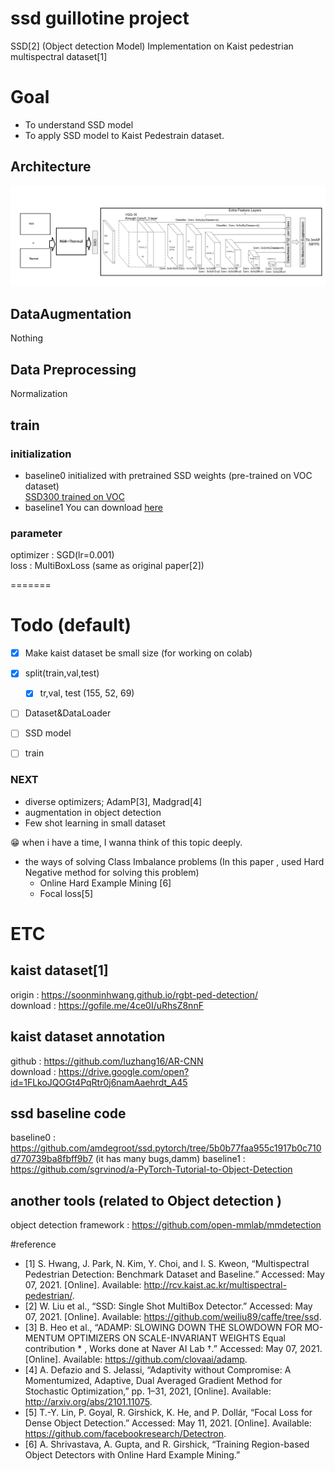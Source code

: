 # ssd guillotine project  
SSD[2] (Object detection Model) Implementation on Kaist pedestrian multispectral dataset[1]
# Goal
- To understand SSD model
- To apply SSD model to Kaist Pedestrain dataset.


## Architecture
![fig 01](./fig/simple_archi.png)



## DataAugmentation
Nothing
## Data Preprocessing
Normalization

## train 
### initialization
- baseline0
initialized with pretrained SSD weights (pre-trained on VOC dataset)  
[SSD300 trained on VOC](https://s3.amazonaws.com/amdegroot-models/ssd300_mAP_77.43_v2.pth)
- baseline1
You can download [here](https://drive.google.com/u/0/uc?export=download&confirm=c3Gk&id=1bvJfF6r_zYl2xZEpYXxgb7jLQHFZ01Qe)

### parameter
optimizer : SGD(lr=0.001)  
loss : MultiBoxLoss (same as original paper[2])  

=======

# Todo (default)  

- [X] Make kaist dataset be small size (for working on colab)
- [X] split(train,val,test) 
  - [X] tr,val, test (155, 52, 69)
- [ ] Dataset&DataLoader
- [ ] SSD model 
- [ ] train 



### NEXT 
- diverse optimizers; AdamP[3], Madgrad[4]
- augmentation in object detection
- Few shot learning in small dataset

😁 when i have a time, I wanna think of this topic deeply. 
- the ways of solving Class Imbalance problems (In this paper , used Hard Negative method for solving this problem)
  - Online Hard Example Mining [6]
  - Focal loss[5]
 
# ETC 
## kaist dataset[1]  
origin : https://soonminhwang.github.io/rgbt-ped-detection/  
download : https://gofile.me/4ce0I/uRhsZ8nnF  
## kaist dataset annotation
github : https://github.com/luzhang16/AR-CNN   
download : https://drive.google.com/open?id=1FLkoJQOGt4PqRtr0j6namAaehrdt_A45  
## ssd baseline code 
baseline0 : https://github.com/amdegroot/ssd.pytorch/tree/5b0b77faa955c1917b0c710d770739ba8fbff9b7  (it has many bugs,damm)
baseline1 : https://github.com/sgrvinod/a-PyTorch-Tutorial-to-Object-Detection 

## another tools (related to Object detection )
object detection framework : https://github.com/open-mmlab/mmdetection

#reference  
- [1] S. Hwang, J. Park, N. Kim, Y. Choi, and I. S. Kweon, “Multispectral Pedestrian Detection: Benchmark Dataset and Baseline.” Accessed: May 07, 2021. [Online]. Available: http://rcv.kaist.ac.kr/multispectral-pedestrian/.
- [2] W. Liu et al., “SSD: Single Shot MultiBox Detector.” Accessed: May 07, 2021. [Online]. Available: https://github.com/weiliu89/caffe/tree/ssd.
- [3] B. Heo et al., “ADAMP: SLOWING DOWN THE SLOWDOWN FOR MO-MENTUM OPTIMIZERS ON SCALE-INVARIANT WEIGHTS Equal contribution * , Works done at Naver AI Lab †.” Accessed: May 07, 2021. [Online]. Available: https://github.com/clovaai/adamp.
- [4] A. Defazio and S. Jelassi, “Adaptivity without Compromise: A Momentumized, Adaptive, Dual Averaged Gradient Method for Stochastic Optimization,” pp. 1–31, 2021, [Online]. Available: http://arxiv.org/abs/2101.11075.
- [5] T.-Y. Lin, P. Goyal, R. Girshick, K. He, and P. Dollár, “Focal Loss for Dense Object Detection.” Accessed: May 11, 2021. [Online]. Available: https://github.com/facebookresearch/Detectron.
- [6] A. Shrivastava, A. Gupta, and R. Girshick, “Training Region-based Object Detectors with Online Hard Example Mining.” 